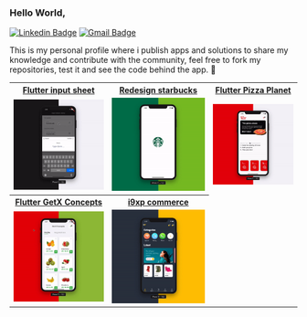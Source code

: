 ### Hello World,

[![Linkedin Badge](https://img.shields.io/badge/-André%20Ciornavei-FA8B90?style=flat-square&logo=Linkedin&logoColor=white&link=https://www.linkedin.com/in/andreciornavei/)](https://www.linkedin.com/in/andreciornavei/)
[![Gmail Badge](https://img.shields.io/badge/-andre.ciornavei@gmail.com-FA8B90?style=flat-square&logo=Gmail&logoColor=white&link=mailto:andre.ciornavei@gmail.com)](mailto:andre.ciornavei@gmail.com)

This is my personal profile where i publish apps and solutions to share my knowledge and contribute with the community, feel free to fork my repositories, test it and see the code behind the app. 🚀

<table>
  <tr>
    <th><a href="https://github.com/andreciornavei/flutter-input-sheet" target="_blank">Flutter input sheet</a></th>
    <th><a href="https://github.com/andreciornavei/redesign-starbucks" target="_blank">Redesign starbucks</a></th>
    <th><a href="https://github.com/andreciornavei/flutter-pizza" target="_blank">Flutter Pizza Planet</a></th>   
  </tr>
  <tr>
    <td>
      <img src="https://github.com/andreciornavei/andreciornavei/blob/master/assets/input_sheet_github.gif?raw=true"/>
    </td>
    <td>
      <img src="https://github.com/andreciornavei/andreciornavei/blob/master/assets/redesign_starbucks_github.gif?raw=true"/>
    </td>
     <td>
      <img src="https://github.com/andreciornavei/andreciornavei/blob/master/assets/pizza_planet_github.gif?raw=true"/>
    </td>   
  </tr>
  <th><a href="https://github.com/andreciornavei/flutter-getx-concept" target="_blank">Flutter GetX Concepts</a></th>
   <th><a href="https://github.com/andreciornavei/i9xp-commerce" target="_blank">i9xp commerce</a></th>
  <tr>
    <td>
      <img src="https://github.com/andreciornavei/andreciornavei/blob/master/assets/flutter_getx_concept_github.gif?raw=true"/>
    </td>
    <td>
      <img src="https://github.com/andreciornavei/andreciornavei/blob/master/assets/i9xp_commerce_github.gif?raw=true"/>
    </td>
  </tr>
</table>
